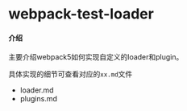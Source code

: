 # webpack-test-loader

#### 介绍
主要介绍webpack5如何实现自定义的loader和plugin。

具体实现的细节可查看对应的`xx.md`文件
- loader.md
- plugins.md
